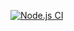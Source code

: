 [![Node.js CI](https://github.com/Mandisa2526/bootcamp-terminal-tests/actions/workflows/node.js.yml/badge.svg)](https://github.com/Mandisa2526/bootcamp-terminal-tests/actions/workflows/node.js.yml)